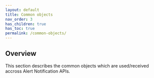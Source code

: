 ```yaml
---
layout: default
title: Common objects
nav_order: 3
has_children: true
has_toc: true
permalink: /common-objects/
---
```


## Overview

This section describes the common objects which are used/received accross Alert Notification APIs.
